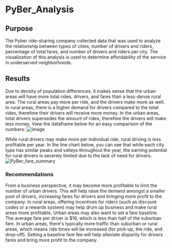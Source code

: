 # PyBer_Analysis

## Purpose
The Pyber ride-sharing company collected data that was used to analyze the relationship between types of cities, number of drivers and riders, percentage of total fares, and number of drivers and riders per city. The visualization of this analysis is used to determine affordability of the service in underserved neighborhoods.

## Results
Due to density of population differences, it makes sense that the urban areas will have more total rides, drivers, and fares than a less-dense rural area. The rural areas pay more per ride, and the drivers make more as well. In rural areas, there is a higher demand for drivers compared to the total rides, therefore their drivers will receive more money. In the urban areas, total drivers supersedes the amount of rides, therefore the drivers will make less money. View the dataframe below for an easy comparison of the numbers:
![image](https://user-images.githubusercontent.com/96644316/163682817-1c9e8ccb-5998-4073-bd49-ee93d545c8f8.png)

While rural drivers may make more per individual ride, rural driving is less profitable per year. In the line chart below, you can see that while each city type has similar peaks and valleys throughout the year, the earning potential for rural drivers is severely limited due to the lack of need for drivers.
![PyBer_fare_summary](https://user-images.githubusercontent.com/96644316/163683050-53c41e98-0e13-460c-b5a6-cf19cd0420d4.png)

### Recommendations
From a business perspective, it may become more profitable to limit the number of urban drivers. This will help raise the demand amongst a smaller pool of drivers, increasing fares for drivers and bringing more profit to the company.
In rural areas, offering incentives for riders (such as discount codes or a rewards system) may help drum up business and make rural areas more profitable.
Urban areas may also want to set a fare baseline. The average fare per driver is $16, which is less than half of the suburban fare. In urban areas, there's typically more traffic than suburban or rural areas, which means ride times will be increased (for pick-up, the ride, and drop-off). Setting a baseline fare fee will help alleviate disparity for drivers fares and bring more profit to the company.
